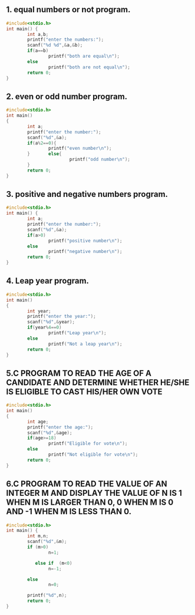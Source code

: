 
## 1. equal numbers or not program.
```c
#include<stdio.h>
int main() {
        int a,b;
        printf("enter the numbers:");
        scanf("%d %d",&a,&b);
        if(a==b)
                printf("both are equal\n");
        else
                printf("both are not equal\n");
        return 0;
}
```

## 2. even or odd number program.
```c
#include<stdio.h>
int main()
{
        int a;
        printf("enter the number:");
        scanf("%d",&a);
        if(a%2==0){
                printf("even number\n");
        }       else{
                        printf("odd number\n");
        }
        return 0;
}
```
## 3. positive and negative numbers program.
```c
#include<stdio.h>
int main() {
        int a;
        printf("enter the number:");
        scanf("%d",&a);
        if(a>0)
                printf("positive number\n");
        else
                printf("negative number\n");
        return 0;
}
```
## 4. Leap year program.
```c
#include<stdio.h>
int main()
{
        int year;
        printf("enter the year:");
        scanf("%d",&year);
        if(year%4==0)
                printf("Leap year\n");
        else
                printf("Not a leap year\n");
        return 0;
}
```
## 5.C PROGRAM TO READ THE AGE OF A CANDIDATE AND DETERMINE WHETHER HE/SHE IS ELIGIBLE TO CAST HIS/HER OWN VOTE
```c
#include<stdio.h>
int main()
{
        int age;
        printf("enter the age:");
        scanf("%d",&age);
        if(age>=18)
                printf("Eligible for vote\n");
        else
                printf("Not eligible for vote\n");
        return 0;
}
```
## 6.C PROGRAM TO READ THE VALUE OF AN INTEGER M AND DISPLAY THE VALUE OF N IS 1 WHEN M IS LARGER THAN 0, 0 WHEN M IS 0 AND -1 WHEN M IS LESS THAN 0.
```c
#include<stdio.h>
int main() {
        int m,n;
        scanf("%d",&m);
        if (m>0)
                n=1;

           else if  (m<0)
                n=-1;

        else
                n=0;

        printf("%d",n);
        return 0;
}
```

